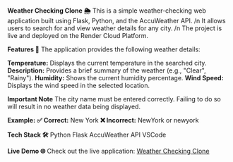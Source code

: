 **Weather Checking Clone 🌦️**
This is a simple weather-checking web application built using Flask, Python, and the AccuWeather API. 
/n It allows users to search for and view weather details for any city. 
/n The project is live and deployed on the Render Cloud Platform.

**Features 🌟**
The application provides the following weather details:

**Temperature:** Displays the current temperature in the searched city.
**Description:** Provides a brief summary of the weather (e.g., "Clear", "Rainy").
**Humidity:** Shows the current humidity percentage.
**Wind Speed:** Displays the wind speed in the selected location.

**Important Note**
The city name must be entered correctly. Failing to do so will result in no weather data being displayed.

**Example:**
**✅ Correct:** New York
**❌ Incorrect:** NewYork or newyork

**Tech Stack 🛠️**
Python
Flask
AccuWeather API
VSCode

**Live Demo 🌐**
Check out the live application: [Weather Checking Clone](https://checkweather-phe0.onrender.com/weatherapp)

